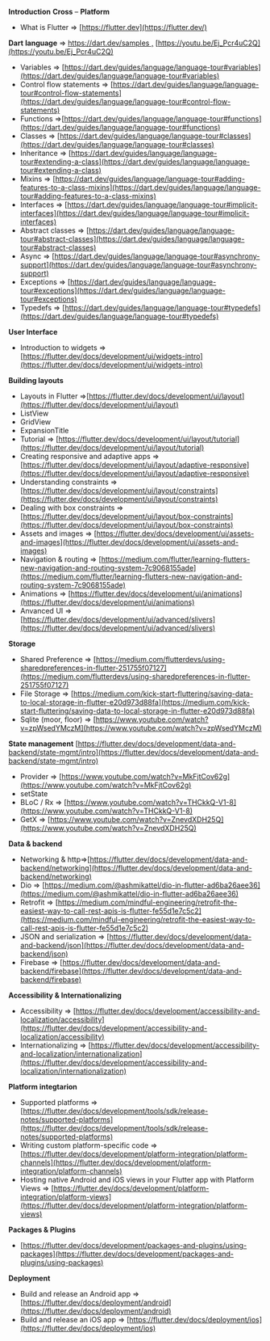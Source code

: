 **Introduction** **Cross** – **Platform**

- What is Flutter ⇒ [https://flutter.dev](https://flutter.dev/)

**Dart** **language** ⇒ [https://dart.dev/samples ,](https://dart.dev/samples) [https://youtu.be/Ej_Pcr4uC2Q](https://youtu.be/Ej_Pcr4uC2Q) 

- Variables ⇒ [https://dart.dev/guides/language/language-tour#variables](https://dart.dev/guides/language/language-tour#variables)
- Control flow statements ⇒ [https://dart.dev/guides/language/language-tour#control-flow-statements](https://dart.dev/guides/language/language-tour#control-flow-statements)
- Functions ⇒[https://dart.dev/guides/language/language-tour#functions](https://dart.dev/guides/language/language-tour#functions)
- Classes ⇒ [https://dart.dev/guides/language/language-tour#classes](https://dart.dev/guides/language/language-tour#classes)
- Inheritance ⇒ [https://dart.dev/guides/language/language-tour#extending-a-class](https://dart.dev/guides/language/language-tour#extending-a-class)
- Mixins ⇒ [https://dart.dev/guides/language/language-tour#adding-features-to-a-class-mixins](https://dart.dev/guides/language/language-tour#adding-features-to-a-class-mixins)
- Interfaces ⇒ [https://dart.dev/guides/language/language-tour#implicit-interfaces](https://dart.dev/guides/language/language-tour#implicit-interfaces)
- Abstract classes ⇒ [https://dart.dev/guides/language/language-tour#abstract-classes](https://dart.dev/guides/language/language-tour#abstract-classes)
- Async ⇒ [https://dart.dev/guides/language/language-tour#asynchrony-support](https://dart.dev/guides/language/language-tour#asynchrony-support)
- Exceptions ⇒ [https://dart.dev/guides/language/language-tour#exceptions](https://dart.dev/guides/language/language-tour#exceptions)
- Typedefs ⇒ [https://dart.dev/guides/language/language-tour#typedefs](https://dart.dev/guides/language/language-tour#typedefs)

**User Interface**

- Introduction to widgets ⇒ [https://flutter.dev/docs/development/ui/widgets-intro](https://flutter.dev/docs/development/ui/widgets-intro)


**Building layouts**
- Layouts in Flutter ⇒[https://flutter.dev/docs/development/ui/layout](https://flutter.dev/docs/development/ui/layout)
- ListView
- GridView
- ExpansionTitle
- Tutorial ⇒ [https://flutter.dev/docs/development/ui/layout/tutorial](https://flutter.dev/docs/development/ui/layout/tutorial)
- Creating responsive and adaptive apps ⇒ [https://flutter.dev/docs/development/ui/layout/adaptive-responsive](https://flutter.dev/docs/development/ui/layout/adaptive-responsive)
- Understanding constraints ⇒ [https://flutter.dev/docs/development/ui/layout/constraints](https://flutter.dev/docs/development/ui/layout/constraints)
- Dealing with box constraints ⇒ [https://flutter.dev/docs/development/ui/layout/box-constraints](https://flutter.dev/docs/development/ui/layout/box-constraints)
- Assets and images ⇒ [https://flutter.dev/docs/development/ui/assets-and-images](https://flutter.dev/docs/development/ui/assets-and-images)
- Navigation & routing ⇒ [https://medium.com/flutter/learning-flutters-new-navigation-and-routing-system-7c9068155ade](https://medium.com/flutter/learning-flutters-new-navigation-and-routing-system-7c9068155ade)
- Animations ⇒ [https://flutter.dev/docs/development/ui/animations](https://flutter.dev/docs/development/ui/animations)
- Anvanced UI ⇒ [https://flutter.dev/docs/development/ui/advanced/slivers](https://flutter.dev/docs/development/ui/advanced/slivers)

**Storage**

- Shared Preference ⇒ [https://medium.com/flutterdevs/using-sharedpreferences-in-flutter-251755f07127](https://medium.com/flutterdevs/using-sharedpreferences-in-flutter-251755f07127)
- File Storage ⇒ [https://medium.com/kick-start-fluttering/saving-data-to-local-storage-in-flutter-e20d973d88fa](https://medium.com/kick-start-fluttering/saving-data-to-local-storage-in-flutter-e20d973d88fa)
- Sqlite (moor, floor) ⇒ [https://www.youtube.com/watch?v=zpWsedYMczM](https://www.youtube.com/watch?v=zpWsedYMczM)


**State management** 
[https://flutter.dev/docs/development/data-and-backend/state-mgmt/intro](https://flutter.dev/docs/development/data-and-backend/state-mgmt/intro)

- Provider ⇒ [https://www.youtube.com/watch?v=MkFjtCov62g](https://www.youtube.com/watch?v=MkFjtCov62g)
- setState
- BLoC / Rx ⇒ [https://www.youtube.com/watch?v=THCkkQ-V1-8](https://www.youtube.com/watch?v=THCkkQ-V1-8)
- GetX ⇒ [https://www.youtube.com/watch?v=ZnevdXDH25Q](https://www.youtube.com/watch?v=ZnevdXDH25Q)

**Data & backend** 

- Networking & http⇒[https://flutter.dev/docs/development/data-and-backend/networking](https://flutter.dev/docs/development/data-and-backend/networking)
- Dio ⇒ [https://medium.com/@ashmikattel/dio-in-flutter-ad6ba26aee36](https://medium.com/@ashmikattel/dio-in-flutter-ad6ba26aee36)
- Retrofit ⇒ [https://medium.com/mindful-engineering/retrofit-the-easiest-way-to-call-rest-apis-is-flutter-fe55d1e7c5c2](https://medium.com/mindful-engineering/retrofit-the-easiest-way-to-call-rest-apis-is-flutter-fe55d1e7c5c2)
- JSON and serialization ⇒ [https://flutter.dev/docs/development/data-and-backend/json](https://flutter.dev/docs/development/data-and-backend/json)
- Firebase ⇒ [https://flutter.dev/docs/development/data-and-backend/firebase](https://flutter.dev/docs/development/data-and-backend/firebase)

**Accessibility & Internationalizing**

- Accessibility ⇒ [https://flutter.dev/docs/development/accessibility-and-localization/accessibility](https://flutter.dev/docs/development/accessibility-and-localization/accessibility)
- Internationalizing ⇒ [https://flutter.dev/docs/development/accessibility-and-localization/internationalization](https://flutter.dev/docs/development/accessibility-and-localization/internationalization)

**Platform integtarion**

- Supported platforms ⇒ [https://flutter.dev/docs/development/tools/sdk/release-notes/supported-platforms](https://flutter.dev/docs/development/tools/sdk/release-notes/supported-platforms)
- Writing custom platform-specific code ⇒ [https://flutter.dev/docs/development/platform-integration/platform-channels](https://flutter.dev/docs/development/platform-integration/platform-channels)
- Hosting native Android and iOS views in your Flutter app with Platform Views ⇒ [https://flutter.dev/docs/development/platform-integration/platform-views](https://flutter.dev/docs/development/platform-integration/platform-views)

**Packages & Plugins**

- [https://flutter.dev/docs/development/packages-and-plugins/using-packages](https://flutter.dev/docs/development/packages-and-plugins/using-packages)

**Deployment**

- Build and release an Android app ⇒ [https://flutter.dev/docs/deployment/android](https://flutter.dev/docs/deployment/android)
- Build and release an iOS app ⇒ [https://flutter.dev/docs/deployment/ios](https://flutter.dev/docs/deployment/ios)
